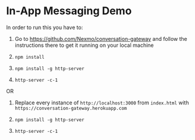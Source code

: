 # In-App Messaging Demo

In order to run this you have to:

1. Go to https://github.com/Nexmo/conversation-gateway and follow the instructions there to get it running on your local machine

2. `npm install`

3. `npm install -g http-server`

4. `http-server -c-1`

OR

1. Replace every instance of `http://localhost:3000` from `index.html` with `https://conversation-gateway.herokuapp.com`

2. `npm install -g http-server`

3. `http-server -c-1`

